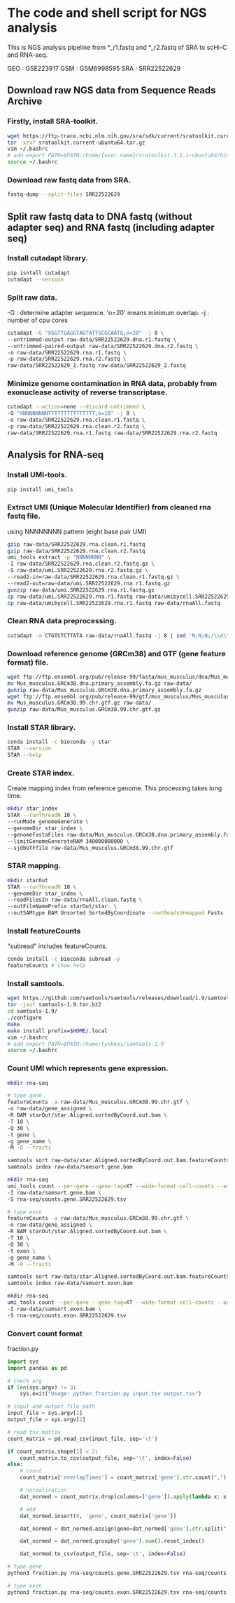 # The code and shell script for NGS analysis


This is NGS analysis pipeline from *_r1.fastq and *_r2.fastq of SRA to scHi-C and RNA-seq.

GEO : GSE223917
GSM : GSM6998595
SRA : SRR22522629	


## Download raw NGS data from Sequence Reads Archive

### Firstly, install SRA-toolkit.

```bash
wget https://ftp-trace.ncbi.nlm.nih.gov/sra/sdk/current/sratoolkit.current-ubuntu64.tar.gz
tar -xzvf sratoolkit.current-ubuntu64.tar.gz
vim ~/.bashrc
# add export PATH=$PATH:/home/{user.name}/sratoolkit.3.1.1-ubuntu64/bin
source ~/.bashrc
```

### Download raw fastq data from SRA.

```bash
fastq-dump --split-files SRR22522629
```


## Split raw fastq data to DNA fastq (without adapter seq) and RNA fastq (including adapter seq)

### Install cutadapt library.

```bash
pip isntall cutadapt
cutadapt --version
```

### Split raw data.

-G : determine adapter sequence. 'o=20' means minimum overlap.
-j : number of cpu cores

```bash
cutadapt -G "XGGTTGAGGTAGTATTGCGCAATG;o=20" -j 8 \
--untrimmed-output raw-data/SRR22522629.dna.r1.fastq \
--untrimmed-paired-output raw-data/SRR22522629.dna.r2.fastq \
-o raw-data/SRR22522629.rna.r1.fastq \
-p raw-data/SRR22522629.rna.r2.fastq \
raw-data/SRR22522629_1.fastq raw-data/SRR22522629_2.fastq
```

### Minimize genome contamination in RNA data, probably from exonuclease activity of reverse transcriptase.

```bash
cutadapt --action=none --discard-untrimmed \
-G "XNNNNNNNNTTTTTTTTTTTTTTT;o=18" -j 8 \
-o raw-data/SRR22522629.rna.clean.r1.fastq \
-p raw-data/SRR22522629.rna.clean.r2.fastq \
raw-data/SRR22522629.rna.r1.fastq raw-data/SRR22522629.rna.r2.fastq
```


## Analysis for RNA-seq

### Install UMI-tools.

```bash
pip install umi_tools
```

### Extract UMI (Unique Molecular Identifier) from cleaned rna fastq file.

using NNNNNNNN pattern (eight base pair UMI)

```bash
gzip raw-data/SRR22522629.rna.clean.r1.fastq
gzip raw-data/SRR22522629.rna.clean.r2.fastq
umi_tools extract -p "NNNNNNNN" \
-I raw-data/SRR22522629.rna.clean.r2.fastq.gz \
-S raw-data/umi.SRR22522629.rna.r2.fastq.gz \
--read2-in=raw-data/SRR22522629.rna.clean.r1.fastq.gz \
--read2-out=raw-data/umi.SRR22522629.rna.r1.fastq.gz
gunzip raw-data/umi.SRR22522629.rna.r1.fastq.gz
cp raw-data/umi.SRR22522629.rna.r1.fastq raw-data/umibycell.SRR22522629.rna.r1.fastq
cp raw-data/umibycell.SRR22522629.rna.r1.fastq raw-data/rnaAll.fastq
```

### Clean RNA data preprocessing.

```bash
cutadapt -a CTGTCTCTTATA raw-data/rnaAll.fastq -j 8 | sed 'N;N;N;/\\n\\n/d' > raw-data/rnaAll.clean.fastq
```

### Download reference genome (GRCm38) and GTF (gene feature format) file.

```bash
wget ftp://ftp.ensembl.org/pub/release-99/fasta/mus_musculus/dna/Mus_musculus.GRCm38.dna.primary_assembly.fa.gz
mv Mus_musculus.GRCm38.dna.primary_assembly.fa.gz raw-data/
gunzip raw-data/Mus_musculus.GRCm38.dna.primary_assembly.fa.gz
wget ftp://ftp.ensembl.org/pub/release-99/gtf/mus_musculus/Mus_musculus.GRCm38.99.chr.gtf.gz
mv Mus_musculus.GRCm38.99.chr.gtf.gz raw-data/
gunzip raw-data/Mus_musculus.GRCm38.99.chr.gtf.gz
```

### Install STAR library.

```bash
conda install -c bioconda -y star
STAR --version
STAR --help
```

### Create STAR index.

Create mapping index from reference genome. This processing takes long time.

```bash
mkdir star_index
STAR --runThreadN 10 \
--runMode genomeGenerate \
--genomeDir star_index \
--genomeFastaFiles raw-data/Mus_musculus.GRCm38.dna.primary_assembly.fa \
--limitGenomeGenerateRAM 340000000000 \
--sjdbGTFfile raw-data/Mus_musculus.GRCm38.99.chr.gtf
```

### STAR mapping.

```bash
mkdir starOut
STAR --runThreadN 10 \
--genomeDir star_index \
--readFilesIn raw-data/rnaAll.clean.fastq \
--outFileNamePrefix starOut/star. \
--outSAMtype BAM Unsorted SortedByCoordinate --outReadsUnmapped Fastx --outSAMattributes NH HI NM MD
```

### Install featureCounts

"subread" includes featureCounts. 

```bash
conda install -c bioconda subread -y
featureCounts # show help
```

### Install samtools.

```bash
wget https://github.com/samtools/samtools/releases/download/1.9/samtools-1.9.tar.bz2
tar -jxvf samtools-1.9.tar.bz2
cd samtools-1.9/
./configure
make
make install prefix=$HOME/.local
vim ~/.bashrc
# add export PATH=$PATH:/home/tynkkai/samtools-1.9
source ~/.bashrc
```


### Count UMI which represents gene expression.

```bash
mkdir rna-seq

# type gene
featureCounts -a raw-data/Mus_musculus.GRCm38.99.chr.gtf \
-o raw-data/gene_assigned \
-R BAM starOut/star.Aligned.sortedByCoord.out.bam \
-T 10 \
-Q 30 \
-t gene \
-g gene_name \
-M -O --fracti

samtools sort raw-data/star.Aligned.sortedByCoord.out.bam.featureCounts.gene.bam -o raw-data/samsort.gene.bam
samtools index raw-data/samsort.gene.bam

mkdir rna-seq
umi_tools count --per-gene --gene-tag=XT --wide-format-cell-counts --assigned-status-tag=XS \
-I raw-data/samsort.gene.bam \
-S rna-seq/counts.gene.SRR22522629.tsv

# type exon
featureCounts -a raw-data/Mus_musculus.GRCm38.99.chr.gtf \
-o raw-data/gene_assigned \
-R BAM starOut/star.Aligned.sortedByCoord.out.bam \
-T 10 \
-Q 30 \
-t exon \
-g gene_name \
-M -O --fracti

samtools sort raw-data/star.Aligned.sortedByCoord.out.bam.featureCounts.bam -o raw-data/samsort.exon.bam
samtools index raw-data/samsort.exon.bam

mkdir rna-seq
umi_tools count --per-gene --gene-tag=XT --wide-format-cell-counts --assigned-status-tag=XS \
-I raw-data/samsort.exon.bam \
-S rna-seq/counts.exon.SRR22522629.tsv
```

### Convert count format

fraction.py
```python
import sys
import pandas as pd

# check arg
if len(sys.argv) != 3:
    sys.exit("Usage: python fraction.py input.tsv output.tsv")

# input and output file path
input_file = sys.argv[1]
output_file = sys.argv[2]

# read tsv matrix
count_matrix = pd.read_csv(input_file, sep='\t')

if count_matrix.shape[1] < 2:
    count_matrix.to_csv(output_file, sep='\t', index=False)
else:
    # count 
    count_matrix['overlapTimes'] = count_matrix['gene'].str.count(",") + 1

    # normalixation
    dat_normed = count_matrix.drop(columns=['gene']).apply(lambda x: x / count_matrix['overlapTimes'])

    # add 
    dat_normed.insert(0, 'gene', count_matrix['gene'])

    dat_normed = dat_normed.assign(gene=dat_normed['gene'].str.split(",")).explode('gene')

    dat_normed = dat_normed.groupby('gene').sum().reset_index()

    dat_normed.to_csv(output_file, sep='\t', index=False)
```

```bash
# type gene
python3 fraction.py rna-seq/counts.gene.SRR22522629.tsv rna-seq/counts.gene.SRR22522629.format.tsv

# type exon
python3 fraction.py rna-seq/counts.exon.SRR22522629.tsv rna-seq/counts.exon.SRR22522629.format.tsv
```

